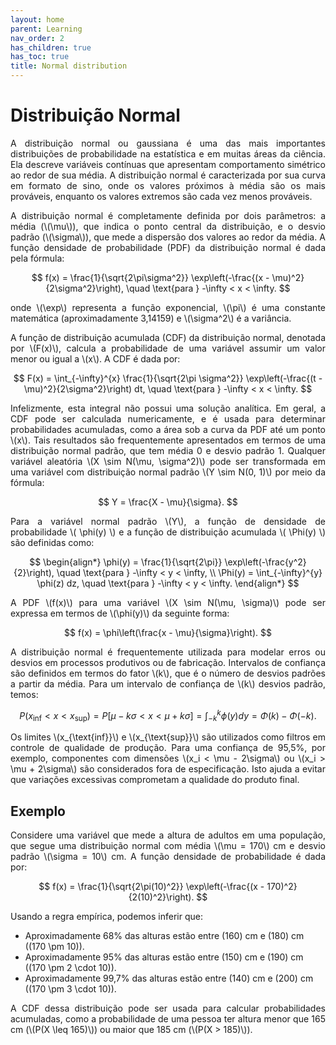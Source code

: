 ```yaml
---
layout: home
parent: Learning
nav_order: 2
has_children: true
has_toc: true
title: Normal distribution
---
```


<!--Don't delete ths script-->
<script src = "https://polyfill.io/v3/polyfill.min.js?features=es6"></script>
<script id = "MathJax-script" async src="https://cdn.jsdelivr.net/npm/mathjax@3/es5/tex-mml-chtml.js"></script>
<!--Don't delete ths script-->

<h1>Distribuição Normal</h1>

<p align="justify">A distribuição normal ou gaussiana é uma das mais importantes distribuições de probabilidade na estatística e em muitas áreas da ciência. Ela descreve variáveis contínuas que apresentam comportamento simétrico ao redor de sua média. A distribuição normal é caracterizada por sua curva em formato de sino, onde os valores próximos à média são os mais prováveis, enquanto os valores extremos são cada vez menos prováveis.</p>

<p align="justify">A distribuição normal é completamente definida por dois parâmetros: a média (\(\mu\)), que indica o ponto central da distribuição, e o desvio padrão (\(\sigma\)), que mede a dispersão dos valores ao redor da média. A função densidade de probabilidade (PDF) da distribuição normal é dada pela fórmula:</p>

$$
f(x) = \frac{1}{\sqrt{2\pi\sigma^2}} \exp\left(-\frac{(x - \mu)^2}{2\sigma^2}\right), \quad \text{para } -\infty < x < \infty.
$$

<p align="justify">onde \(\exp\) representa a função exponencial, \(\pi\) é uma constante matemática (aproximadamente 3,14159) e \(\sigma^2\) é a variância.</p>

<p align="justify">A função de distribuição acumulada (CDF) da distribuição normal, denotada por \(F(x)\), calcula a probabilidade de uma variável assumir um valor menor ou igual a \(x\). A CDF é dada por:</p>

$$
F(x) = \int_{-\infty}^{x} \frac{1}{\sqrt{2\pi \sigma^2}} \exp\left(-\frac{(t - \mu)^2}{2\sigma^2}\right) dt, \quad \text{para } -\infty < x < \infty.
$$

<p align="justify">Infelizmente, esta integral não possui uma solução analítica. Em geral, a CDF pode ser calculada numericamente, e é usada para determinar probabilidades acumuladas, como a área sob a curva da PDF até um ponto \(x\). Tais resultados são frequentemente apresentados em termos de uma distribuição normal padrão, que tem média 0 e desvio padrão 1. Qualquer variável aleatória \(X \sim N(\mu, \sigma^2)\) pode ser transformada em uma variável com distribuição normal padrão \(Y \sim N(0, 1)\) por meio da fórmula:</p>  

$$
Y = \frac{X - \mu}{\sigma}.
$$

<p align="justify">Para a variável normal padrão \(Y\), a função de densidade de probabilidade \( \phi(y) \) e a função de distribuição acumulada \( \Phi(y) \) são definidas como:</p>

$$
\begin{align*}
\phi(y) = \frac{1}{\sqrt{2\pi}} \exp\left(-\frac{y^2}{2}\right), \quad \text{para } -\infty < y < \infty, \\
\Phi(y) = \int_{-\infty}^{y} \phi(z) dz, \quad \text{para } -\infty < y < \infty.
\end{align*}
$$

<p align="justify">A PDF \(f(x)\) para uma variável \(X \sim N(\mu, \sigma)\) pode ser expressa em termos de \(\phi(y)\) da seguinte forma:</p>

$$
f(x) = \phi\left(\frac{x - \mu}{\sigma}\right).
$$

<p align="justify">A distribuição normal é frequentemente utilizada para modelar erros ou desvios em processos produtivos ou de fabricação. Intervalos de confiança são definidos em termos do fator \(k\), que é o número de desvios padrões a partir da média. Para um intervalo de confiança de \(k\) desvios padrão, temos:</p>

$$
P(x_{\text{inf}} < x < x_{\text{sup}}) = P[\mu - k\sigma < x < \mu + k\sigma] = \int_{-k}^{k} \phi(y) dy = \Phi(k) - \Phi(-k).
$$

<p align="justify">Os limites \(x_{\text{inf}}\) e \(x_{\text{sup}}\) são utilizados como filtros em controle de qualidade de produção. Para uma confiança de 95,5%, por exemplo, componentes com dimensões \(x_i < \mu - 2\sigma\) ou \(x_i > \mu + 2\sigma\) são considerados fora de especificação. Isto ajuda a evitar que variações excessivas comprometam a qualidade do produto final.</p>

<h2>Exemplo</h2>

<p align="justify">Considere uma variável que mede a altura de adultos em uma população, que segue uma distribuição normal com média \(\mu = 170\) cm e desvio padrão \(\sigma = 10\) cm. A função densidade de probabilidade é dada por:</p>

$$
f(x) = \frac{1}{\sqrt{2\pi(10)^2}} \exp\left(-\frac{(x - 170)^2}{2(10)^2}\right).
$$

<p align="justify">Usando a regra empírica, podemos inferir que:</p>

- Aproximadamente 68% das alturas estão entre \(160\) cm e \(180\) cm (\(170 \pm 10\)).
- Aproximadamente 95% das alturas estão entre \(150\) cm e \(190\) cm (\(170 \pm 2 \cdot 10\)).
- Aproximadamente 99,7% das alturas estão entre \(140\) cm e \(200\) cm (\(170 \pm 3 \cdot 10\)).

<p align="justify">A CDF dessa distribuição pode ser usada para calcular probabilidades acumuladas, como a probabilidade de uma pessoa ter altura menor que 165 cm (\(P(X \leq 165)\)) ou maior que 185 cm (\(P(X > 185)\)).</p>
